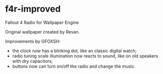 # f4r-improved
Fallout 4 Radio for Wallpaper Engine

Original wallpaper created by Revan.

Improvements by GFOXSH:
* the clock now has a blinking dot, like an classic digital watch;
* radio tuning scale illumination now reacts to sound, like on old speakers with dry capacitors;
* buttons now can turn on/off the radio and change the music.